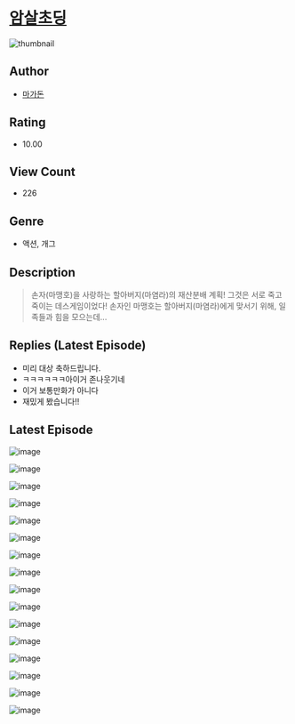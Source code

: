 # [암살초딩](https://comic.naver.com/bestChallenge/list?titleId=810165)
![thumbnail](https://image-comic.pstatic.net/user_contents_data/challenge_comic/2023/05/23/366802/upload_3702293352301278260_480x623.jpeg)

## Author
- [마가돈](https://comic.naver.com/artistTitle?id=366802)

## Rating
- 10.00

## View Count
- 226

## Genre
- 액션, 개그

## Description
> 손자(마맹호)을 사랑하는 할아버지(마염라)의 재산분배 계획! 그것은 서로 죽고 죽이는 데스게임이었다! 손자인 마맹호는 할아버지(마염라)에게 맞서기 위해, 일족들과 힘을 모으는데...

## Replies (Latest Episode)
- 미리 대상 축하드립니다.
- ㅋㅋㅋㅋㅋㅋ아이거 존나웃기네
- 이거 보통만화가 아니다
- 재밌게 봤습니다!!

## Latest Episode
![image](https://image-comic.pstatic.net/user_contents_data/challenge_comic/2023/05/23/366802/upload_3762249730742116921.jpeg)

![image](https://image-comic.pstatic.net/user_contents_data/challenge_comic/2023/05/23/366802/upload_7234242678520951905.jpeg)

![image](https://image-comic.pstatic.net/user_contents_data/challenge_comic/2023/05/23/366802/upload_4121698764097348706.jpeg)

![image](https://image-comic.pstatic.net/user_contents_data/challenge_comic/2023/05/23/366802/upload_3618982286871377975.jpeg)

![image](https://image-comic.pstatic.net/user_contents_data/challenge_comic/2023/05/23/366802/upload_4121467888181065784.jpeg)

![image](https://image-comic.pstatic.net/user_contents_data/challenge_comic/2023/05/23/366802/upload_7378697431009015349.jpeg)

![image](https://image-comic.pstatic.net/user_contents_data/challenge_comic/2023/05/23/366802/upload_3847588543919896120.jpeg)

![image](https://image-comic.pstatic.net/user_contents_data/challenge_comic/2023/05/23/366802/upload_7149013850010444902.jpeg)

![image](https://image-comic.pstatic.net/user_contents_data/challenge_comic/2023/05/23/366802/upload_3762535805612549686.jpeg)

![image](https://image-comic.pstatic.net/user_contents_data/challenge_comic/2023/05/23/366802/upload_3978755866004436580.jpeg)

![image](https://image-comic.pstatic.net/user_contents_data/challenge_comic/2023/05/23/366802/upload_7363439688552821045.jpeg)

![image](https://image-comic.pstatic.net/user_contents_data/challenge_comic/2023/05/23/366802/upload_7234581337581249841.jpeg)

![image](https://image-comic.pstatic.net/user_contents_data/challenge_comic/2023/05/23/366802/upload_3847817019805743461.jpeg)

![image](https://image-comic.pstatic.net/user_contents_data/challenge_comic/2023/05/23/366802/upload_3906985056264139105.jpeg)

![image](https://image-comic.pstatic.net/user_contents_data/challenge_comic/2023/05/23/366802/upload_3832956054987433011.jpeg)

![image](https://image-comic.pstatic.net/user_contents_data/challenge_comic/2023/05/23/366802/upload_3906933567374177637.jpeg)
